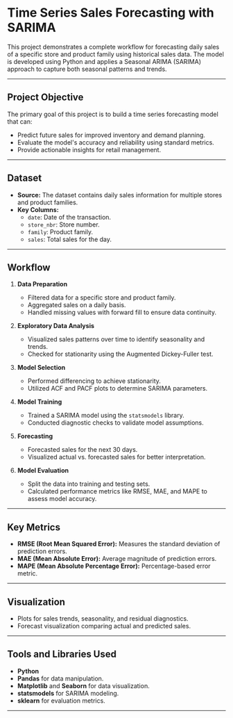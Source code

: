 # Time Series Sales Forecasting with SARIMA

This project demonstrates a complete workflow for forecasting daily sales of a specific store and product family using historical sales data. The model is developed using Python and applies a Seasonal ARIMA (SARIMA) approach to capture both seasonal patterns and trends.

---

## Project Objective

The primary goal of this project is to build a time series forecasting model that can:
- Predict future sales for improved inventory and demand planning.
- Evaluate the model's accuracy and reliability using standard metrics.
- Provide actionable insights for retail management.

---

## Dataset

- **Source:** The dataset contains daily sales information for multiple stores and product families.
- **Key Columns:**
  - `date`: Date of the transaction.
  - `store_nbr`: Store number.
  - `family`: Product family.
  - `sales`: Total sales for the day.

---

## Workflow

1. **Data Preparation**
   - Filtered data for a specific store and product family.
   - Aggregated sales on a daily basis.
   - Handled missing values with forward fill to ensure data continuity.

2. **Exploratory Data Analysis**
   - Visualized sales patterns over time to identify seasonality and trends.
   - Checked for stationarity using the Augmented Dickey-Fuller test.

3. **Model Selection**
   - Performed differencing to achieve stationarity.
   - Utilized ACF and PACF plots to determine SARIMA parameters.

4. **Model Training**
   - Trained a SARIMA model using the `statsmodels` library.
   - Conducted diagnostic checks to validate model assumptions.

5. **Forecasting**
   - Forecasted sales for the next 30 days.
   - Visualized actual vs. forecasted sales for better interpretation.

6. **Model Evaluation**
   - Split the data into training and testing sets.
   - Calculated performance metrics like RMSE, MAE, and MAPE to assess model accuracy.

---

## Key Metrics
- **RMSE (Root Mean Squared Error):** Measures the standard deviation of prediction errors.
- **MAE (Mean Absolute Error):** Average magnitude of prediction errors.
- **MAPE (Mean Absolute Percentage Error):** Percentage-based error metric.

---

## Visualization

- Plots for sales trends, seasonality, and residual diagnostics.
- Forecast visualization comparing actual and predicted sales.

---

## Tools and Libraries Used

- **Python**  
- **Pandas** for data manipulation.  
- **Matplotlib** and **Seaborn** for data visualization.  
- **statsmodels** for SARIMA modeling.  
- **sklearn** for evaluation metrics.  

---

